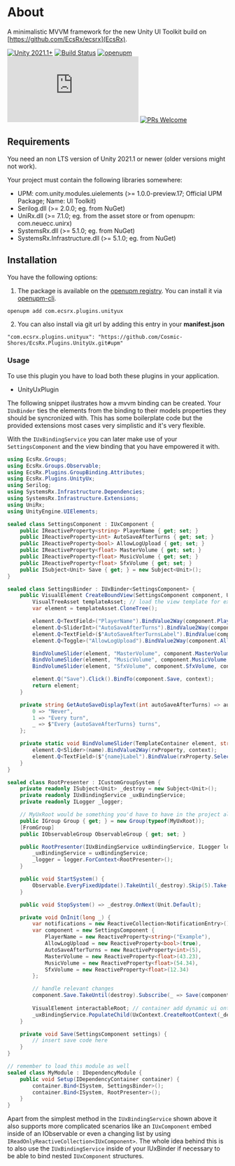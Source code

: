 # About
A minimalistic MVVM framework for the new Unity UI Toolkit build on [https://github.com/EcsRx/ecsrx](EcsRx).

[![Unity 2021.1+](https://img.shields.io/badge/unity-2021.1%2B-blue.svg)](https://unity3d.com/get-unity/download)
[![Build Status](https://github.com/Cosmic-Shores/EcsRx.Plugins.UnityUx/actions/workflows/publish.yml/badge.svg)](https://github.com/Cosmic-Shores/EcsRx.Plugins.UnityUx/actions)
[![openupm](https://img.shields.io/npm/v/com.ecsrx.plugins.unityux?label=openupm&registry_uri=https://package.openupm.com)](https://openupm.com/packages/com.ecsrx.plugins.unityux/)
[![License](https://badgen.net/github/license/Naereen/Strapdown.js)](https://github.com/Cosmic-Shores/EcsRx.Plugins.UnityUx/blob/main/LICENSE)
[![PRs Welcome](https://img.shields.io/badge/PRs-welcome-brightgreen.svg?style=flat-square)](http://makeapullrequest.com)

## Requirements
You need an non LTS version of Unity 2021.1 or newer (older versions might not work).

Your project must contain the following libraries somewhere:
- UPM: com.unity.modules.uielements (>= 1.0.0-preview.17; Official UPM Package; Name: UI Toolkit)
- Serilog.dll (>= 2.0.0; eg. from NuGet)
- UniRx.dll (>= 7.1.0; eg. from the asset store or from openupm: com.neuecc.unirx)
- SystemsRx.dll (>= 5.1.0; eg. from NuGet)
- SystemsRx.Infrastructure.dll (>= 5.1.0; eg. from NuGet)

## Installation
You have the following options:
1. The package is available on the [openupm registry](https://openupm.com). You can install it via [openupm-cli](https://github.com/openupm/openupm-cli).
```
openupm add com.ecsrx.plugins.unityux
```
2. You can also install via git url by adding this entry in your **manifest.json**
```
"com.ecsrx.plugins.unityux": "https://github.com/Cosmic-Shores/EcsRx.Plugins.UnityUx.git#upm"
```

### Usage
To use this plugin you have to load both these plugins in your application.
- UnityUxPlugin

The following snippet ilustrates how a mvvm binding can be created.
Your `IUxBinder` ties the elements from the binding to their models properties they should be syncronized with.
This has some boilerplate code but the provided extensions most cases very simplistic and it's very flexible.

With the `IUxBindingService` you can later make use of your `SettingsComponent` and the view binding that you have empowered it with.

```cs
using EcsRx.Groups;
using EcsRx.Groups.Observable;
using EcsRx.Plugins.GroupBinding.Attributes;
using EcsRx.Plugins.UnityUx;
using Serilog;
using SystemsRx.Infrastructure.Dependencies;
using SystemsRx.Infrastructure.Extensions;
using UniRx;
using UnityEngine.UIElements;

sealed class SettingsComponent : IUxComponent {
    public IReactiveProperty<string> PlayerName { get; set; }
    public IReactiveProperty<int> AutoSaveAfterTurns { get; set; }
    public IReactiveProperty<bool> AllowLogUpload { get; set; }
    public IReactiveProperty<float> MasterVolume { get; set; }
    public IReactiveProperty<float> MusicVolume { get; set; }
    public IReactiveProperty<float> SfxVolume { get; set; }
    public ISubject<Unit> Save { get; } = new Subject<Unit>();
}

sealed class SettingsBinder : IUxBinder<SettingsComponent> {
    public VisualElement CreateBoundView(SettingsComponent component, UxContext context) {
        VisualTreeAsset templateAsset; // load the view template for example by using unity addressables
        var element = templateAsset.CloneTree();

        element.Q<TextField>("PlayerName").BindValue2Way(component.PlayerName, context);
        element.Q<SliderInt>("AutoSaveAfterTurns").BindValue2Way(component.AutoSaveAfterTurns, context);
        element.Q<TextField>($"AutoSaveAfterTurnsLabel").BindValue(component.AutoSaveAfterTurns.Select(GetAutoSaveDisplayText).TakeUntil(context));
        element.Q<Toggle>("AllowLogUpload").BindValue2Way(component.AllowLogUpload, context);

        BindVolumeSlider(element, "MasterVolume", component.MasterVolume, context);
        BindVolumeSlider(element, "MusicVolume", component.MusicVolume, context);
        BindVolumeSlider(element, "SfxVolume", component.SfxVolume, context);

        element.Q("Save").Click().BindTo(component.Save, context);
        return element;
    }

    private string GetAutoSaveDisplayText(int autoSaveAfterTurns) => autoSaveAfterTurns switch {
        0 => "Never",
        1 => "Every turn",
        _ => $"Every {autoSaveAfterTurns} turns",
    };

    private static void BindVolumeSlider(TemplateContainer element, string name, IReactiveProperty<float> rxProperty, UxContext context) {
        element.Q<Slider>(name).BindValue2Way(rxProperty, context);
        element.Q<TextField>($"{name}Label").BindValue(rxProperty.Select(value => $"{value:F1}%").TakeUntil(context));
    }
}

sealed class RootPresenter : ICustomGroupSystem {
    private readonly ISubject<Unit> _destroy = new Subject<Unit>();
    private readonly IUxBindingService _uxBindingService;
    private readonly ILogger _logger;

    // MyUxRoot would be something you'd have to have in the project already - see EcsRx docs for reference
    public IGroup Group { get; } = new Group(typeof(MyUxRoot));
    [FromGroup]
    public IObservableGroup ObservableGroup { get; set; }

    public RootPresenter(IUxBindingService uxBindingService, ILogger logger) {
        _uxBindingService = uxBindingService;
        _logger = logger.ForContext<RootPresenter>();
    }

    public void StartSystem() {
        Observable.EveryFixedUpdate().TakeUntil(_destroy).Skip(5).Take(1).Subscribe(OnInit);
    }

    public void StopSystem() => _destroy.OnNext(Unit.Default);

    private void OnInit(long _) {
        var notifications = new ReactiveCollection<NotificationEntry>();
        var component = new SettingsComponent {
            PlayerName = new ReactiveProperty<string>("Example"),
            AllowLogUpload = new ReactiveProperty<bool>(true),
            AutoSaveAfterTurns = new ReactiveProperty<int>(5),
            MasterVolume = new ReactiveProperty<float>(43.23),
            MusicVolume = new ReactiveProperty<float>(54.34),
            SfxVolume = new ReactiveProperty<float>(12.34)
        };

        // handle relevant changes
        component.Save.TakeUntil(destroy).Subscribe(_ => Save(component));
        
        VisualElement interactableRoot; // container add dynamic ui onto
        _uxBindingService.PopulateChild(UxContext.CreateRootContext(_destroy, _logger), interactableRoot, component);
    }

    private void Save(SettingsComponent settings) {
        // insert save code here
    }
}

// remember to load this module as well
sealed class MyModule : IDependencyModule {
    public void Setup(IDependencyContainer container) {
        container.Bind<ISystem, SettingsBinder>();
        container.Bind<ISystem, RootPresenter>();
    }
}
```

Apart from the simplest method in the `IUxBindingService` shown above it also supports more complicated scenarios like an `IUxComponent` embed inside of an IObservable or even a changing list by using `IReadOnlyReactiveCollection<IUxComponent>`.
The whole idea behind this is to also use the `IUxBindingService` inside of your IUxBinder if necessary to be able to bind nested `IUxComponent` structures.
